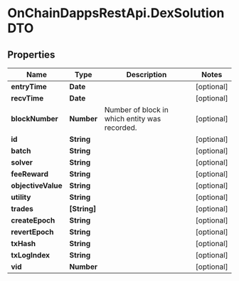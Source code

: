 # OnChainDappsRestApi.DexSolutionDTO

## Properties

Name | Type | Description | Notes
------------ | ------------- | ------------- | -------------
**entryTime** | **Date** |  | [optional] 
**recvTime** | **Date** |  | [optional] 
**blockNumber** | **Number** | Number of block in which entity was recorded. | [optional] 
**id** | **String** |  | [optional] 
**batch** | **String** |  | [optional] 
**solver** | **String** |  | [optional] 
**feeReward** | **String** |  | [optional] 
**objectiveValue** | **String** |  | [optional] 
**utility** | **String** |  | [optional] 
**trades** | **[String]** |  | [optional] 
**createEpoch** | **String** |  | [optional] 
**revertEpoch** | **String** |  | [optional] 
**txHash** | **String** |  | [optional] 
**txLogIndex** | **String** |  | [optional] 
**vid** | **Number** |  | [optional] 



